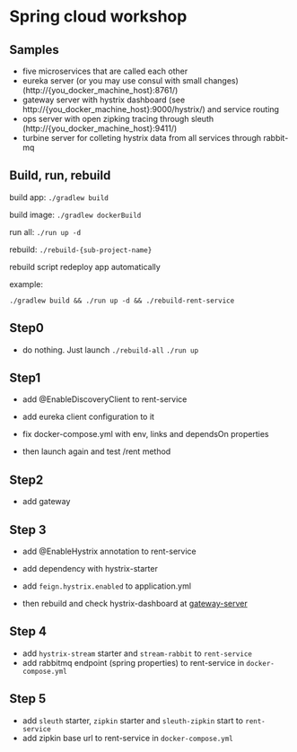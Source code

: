 # Spring cloud workshop

## Samples

 * five microservices that are called each other
 * eureka server (or you may use consul with small changes) (http://{you_docker_machine_host}:8761/)
 * gateway server with hystrix dashboard (see http://{you_docker_machine_host}:9000/hystrix/) and service routing
 * ops server with open zipking tracing through sleuth (http://{you_docker_machine_host}:9411/)
 * turbine server for colleting hystrix data from all services through rabbit-mq

## Build, run, rebuild

build app:   `./gradlew build`

build image: `./gradlew dockerBuild`

run all:     `./run up -d`

rebuild:     `./rebuild-{sub-project-name}`

rebuild script redeploy app automatically

example:

    ./gradlew build && ./run up -d && ./rebuild-rent-service

## Step0

* do nothing. Just launch `./rebuild-all` `./run up`

## Step1

* add @EnableDiscoveryClient to rent-service
* add eureka client configuration to it
* fix docker-compose.yml with env, links and dependsOn properties

* then launch again and test /rent method

## Step2

* add gateway

## Step 3

* add @EnableHystrix annotation to rent-service
* add dependency with hystrix-starter
* add `feign.hystrix.enabled` to application.yml

* then rebuild and check hystrix-dashboard at [gateway-server](http://localhost:9000/hystrix)

## Step 4

* add `hystrix-stream` starter and `stream-rabbit` to `rent-service`
* add rabbitmq endpoint (spring properties) to rent-service in `docker-compose.yml`

## Step 5

* add `sleuth` starter, `zipkin` starter and `sleuth-zipkin` start to `rent-service`
* add zipkin base url to rent-service in `docker-compose.yml`